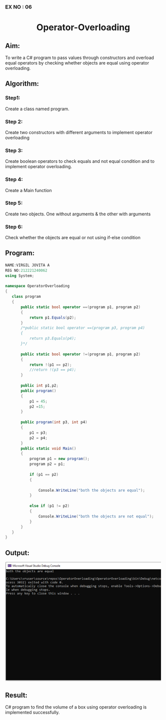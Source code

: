 ### EX NO : 06
# <p align="center">Operator-Overloading</p>


## Aim:
To write a C# program to pass values through constructors and overload equal operators by checking whether objects are equal using operator overloading. 
 
## Algorithm:
### Step1:
Create a class named program.
### Step 2:
Create two constructors with different arguments to implement operator overloading
### Step 3:
Create boolean operators to check equals and not equal condition and to implement operator overloading.
### Step 4:
Create a Main function
### Step 5:
Create two objects. One without arguments & the other with arguments
### Step 6:
Check whether the objects are equal or not using if-else condition
 
 
 ## Program:
 ```c#
 NAME:VIRGIL JOVITA A
 REG NO:212221240062
 using System;

namespace OperatorOverloading
{
    class program
    {
        public static bool operator ==(program p1, program p2)
        {
            return p1.Equals(p2);
        }
        /*public static bool operator ==(program p3, program p4)
        {
            return p3.Equals(p4);
        }*/

        public static bool operator !=(program p1, program p2)
        {
            return !(p1 == p2);
            //return !(p3 == p4);
        }

        public int p1,p2;
        public program()
        {
            p1 = 45;
            p2 =15;
        }

        public program(int p3, int p4)
        {
            p1 = p3;
            p2 = p4;
        }
        public static void Main()
        {
            program p1 = new program();
            program p2 = p1;

            if (p1 == p2)
            {
               
                Console.WriteLine("both the objects are equal");
            }

            else if (p1 != p2)
            {
                Console.WriteLine("both the objects are not equal");
            }
        }
    }
}

 ```

 
## Output:
![image](ama.png)

 
## Result:
C# program to find the volume of a box using operator overloading is implemented successfully.
